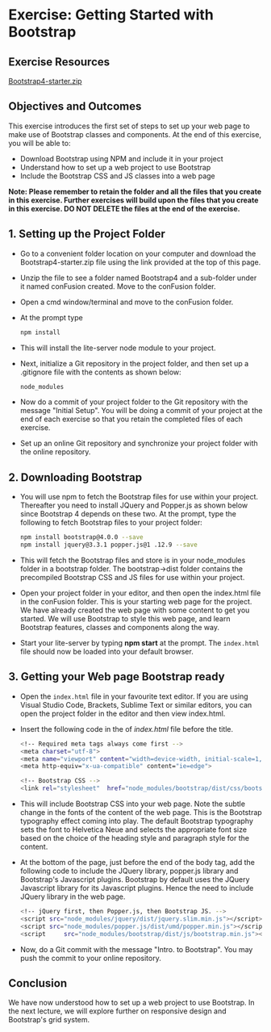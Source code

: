 # Exercise: Getting Started with Bootstrap

## Exercise Resources

[Bootstrap4-starter.zip](https://d3c33hcgiwev3.cloudfront.net/bOGnMCzEEeiTdA5yoE99Fg_6da6f2f02cc411e8b484f7e801bd0278_Bootstrap4-starter.zip?Expires=1533859200&Signature=ZnnlOMcta09Q4MudbulTONRGQKhhqk8HtfrdIon1gxtawGOItCiBusWZ7bxLA8pwGFKkxEJY6SPmo52QiSBCFSu-KPZyYM7HFE85stpGzrYv80eljuxRkzggm4DbkYsnNe8zVmDFQaKTog44X2rV8q8H5z1F8M~IWMgDXwX4iqs_&Key-Pair-Id=APKAJLTNE6QMUY6HBC5A)

## Objectives and Outcomes

This exercise introduces the first set of steps to set up your web page to make use of Bootstrap classes and components. At the end of this exercise, you will be able to:

- Download Bootstrap using NPM and include it in your project
- Understand how to set up a web project to use Bootstrap
- Include the Bootstrap CSS and JS classes into a web page

__Note: Please remember to retain the folder and all the files that you create in this exercise. Further exercises will build upon the files that you create in this exercise. DO NOT DELETE the files at the end of the exercise.__

## 1. Setting up the Project Folder

- Go to a convenient folder location on your computer and download the Bootstrap4-starter.zip file using the link provided at the top of this page.
- Unzip the file to see a folder named Bootstrap4 and a sub-folder under it named conFusion created. Move to the conFusion folder.
- Open a cmd window/terminal and move to the conFusion folder.
- At the prompt type

	```bash
	npm install
	```

- This will install the lite-server node module to your project.
- Next, initialize a Git repository in the project folder, and then set up a .gitignore file with the contents as shown below:

	```bash
	node_modules
	```

- Now do a commit of your project folder to the Git repository with the message "Initial Setup". You will be doing a commit of your project at the end of each exercise so that you retain the completed files of each exercise.
- Set up an online Git repository and synchronize your project folder with the online repository.

## 2. Downloading Bootstrap

- You will use npm to fetch the Bootstrap files for use within your project. Thereafter you need to install JQuery and Popper.js as shown below since Bootstrap 4 depends on these two. At the prompt, type the following to fetch Bootstrap files to your project folder:

	```bash
	npm install bootstrap@4.0.0 --save
	npm install jquery@3.3.1 popper.js@1 .12.9 --save
	```

- This will fetch the Bootstrap files and store is in your node_modules folder in a bootstrap folder. The bootstrap->dist folder contains the precompiled Bootstrap CSS and JS files for use within your project.
- Open your project folder in your editor, and then open the index.html file in the conFusion folder. This is your starting web page for the project. We have already created the web page with some content to get you started. We will use Bootstrap to style this web page, and learn Bootstrap features, classes and components along the way.
- Start your lite-server by typing __npm start__ at the prompt. The `index.html` file should now be loaded into your default browser.

## 3. Getting your Web page Bootstrap ready

- Open the `index.html` file in your favourite text editor. If you are using Visual Studio Code, Brackets, Sublime Text or similar editors, you can open the project folder in the editor and then view index.html.
- Insert the following code in the __<head>__ of _index.html_ file before the title.

	```bash
	<!-- Required meta tags always come first -->
	<meta charset="utf-8">
	<meta name="viewport" content="width=device-width, initial-scale=1, 	shrink-to-fit=no">
	<meta http-equiv="x-ua-compatible" content="ie=edge">

	<!-- Bootstrap CSS -->
	<link rel="stylesheet" 	href="node_modules/bootstrap/dist/css/bootstrap.min.css">
	```

- This will include Bootstrap CSS into your web page. Note the subtle change in the fonts of the content of the web page. This is the Bootstrap typography effect coming into play. The default Bootstrap typography sets the font to Helvetica Neue and selects the appropriate font size based on the choice of the heading style and paragraph style for the content.
- At the bottom of the page, just before the end of the body tag, add the following code to include the JQuery library, popper.js library and Bootstrap's Javascript plugins. Bootstrap by default uses the JQuery Javascript library for its Javascript plugins. Hence the need to include JQuery library in the web page.

	```bash
	<!-- jQuery first, then Popper.js, then Bootstrap JS. -->
	<script src="node_modules/jquery/dist/jquery.slim.min.js"></script>
	<script src="node_modules/popper.js/dist/umd/popper.min.js"></script>
	<script 	src="node_modules/bootstrap/dist/js/bootstrap.min.js"></script>
	```

- Now, do a Git commit with the message "Intro. to Bootstrap". You may push the commit to your online repository.

## Conclusion

We have now understood how to set up a web project to use Bootstrap. In the next lecture, we will explore further on responsive design and Bootstrap's grid system.